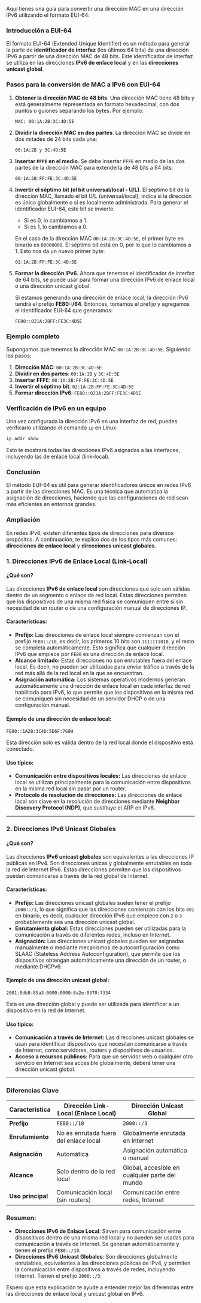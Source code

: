 Aquí tienes una guía para convertir una dirección MAC en una dirección IPv6 utilizando el formato EUI-64:

### Introducción a EUI-64
El formato EUI-64 (Extended Unique Identifier) es un método para generar la parte de **identificador de interfaz** (los últimos 64 bits) de una dirección IPv6 a partir de una dirección MAC de 48 bits. Este identificador de interfaz se utiliza en las direcciones **IPv6 de enlace local** y en las **direcciones unicast global**.

### Pasos para la conversión de MAC a IPv6 con EUI-64

1. **Obtener la dirección MAC de 48 bits**.
   Una dirección MAC tiene 48 bits y está generalmente representada en formato hexadecimal, con dos puntos o guiones separando los bytes. Por ejemplo:

   ```
   MAC: 00:1A:2B:3C:4D:5E
   ```

2. **Dividir la dirección MAC en dos partes**.
   La dirección MAC se divide en dos mitades de 24 bits cada una:

   ```
   00:1A:2B y 3C:4D:5E
   ```

3. **Insertar `FFFE` en el medio**.
   Se debe insertar `FFFE` en medio de las dos partes de la dirección MAC para extenderla de 48 bits a 64 bits:

   ```
   00:1A:2B:FF:FE:3C:4D:5E
   ```

4. **Invertir el séptimo bit (el bit universal/local - U/L)**.
   El séptimo bit de la dirección MAC, llamado el bit U/L (universal/local), indica si la dirección es única globalmente o si es localmente administrada. Para generar el identificador EUI-64, este bit se invierte.

   - Si es 0, lo cambiamos a 1.
   - Si es 1, lo cambiamos a 0.

   En el caso de la dirección MAC `00:1A:2B:3C:4D:5E`, el primer byte en binario es `00000000`. El séptimo bit está en 0, por lo que lo cambiamos a 1. Esto nos da un nuevo primer byte:

   ```
   02:1A:2B:FF:FE:3C:4D:5E
   ```

5. **Formar la dirección IPv6**.
   Ahora que tenemos el identificador de interfaz de 64 bits, se puede usar para formar una dirección IPv6 de enlace local o una dirección unicast global.

   Si estamos generando una dirección de enlace local, la dirección IPv6 tendrá el prefijo **FE80::/64**. Entonces, tomamos el prefijo y agregamos el identificador EUI-64 que generamos:

   ```
   FE80::021A:2BFF:FE3C:4D5E
   ```

### Ejemplo completo

Supongamos que tenemos la dirección MAC `00:1A:2B:3C:4D:5E`. Siguiendo los pasos:

1. **Dirección MAC**: `00:1A:2B:3C:4D:5E`
2. **Dividir en dos partes**: `00:1A:2B` y `3C:4D:5E`
3. **Insertar FFFE**: `00:1A:2B:FF:FE:3C:4D:5E`
4. **Invertir el séptimo bit**: `02:1A:2B:FF:FE:3C:4D:5E`
5. **Formar dirección IPv6**: `FE80::021A:2BFF:FE3C:4D5E`

### Verificación de IPv6 en un equipo

Una vez configurada la dirección IPv6 en una interfaz de red, puedes verificarlo utilizando el comando `ip` en Linux:

```bash
ip addr show
```

Esto te mostrará todas las direcciones IPv6 asignadas a las interfaces, incluyendo las de enlace local (link-local).

### Conclusión
El método EUI-64 es útil para generar identificadores únicos en redes IPv6 a partir de las direcciones MAC. Es una técnica que automatiza la asignación de direcciones, haciendo que las configuraciones de red sean más eficientes en entornos grandes.

### Ampliación

En redes IPv6, existen diferentes tipos de direcciones para diversos propósitos. A continuación, te explico dos de los tipos más comunes: **direcciones de enlace local** y **direcciones unicast globales**.

### 1. **Direcciones IPv6 de Enlace Local (Link-Local)**
#### ¿Qué son?
Las direcciones **IPv6 de enlace local** son direcciones que solo son válidas dentro de un segmento o enlace de red local. Estas direcciones permiten que los dispositivos de una misma red física se comuniquen entre sí sin necesidad de un router o de una configuración manual de direcciones IP.

#### Características:
- **Prefijo:** Las direcciones de enlace local siempre comienzan con el prefijo `FE80::/10`, es decir, los primeros 10 bits son `1111111010`, y el resto se completa automáticamente. Esto significa que cualquier dirección IPv6 que empiece por `FE80` es una dirección de enlace local.
- **Alcance limitado:** Estas direcciones no son enrutables fuera del enlace local. Es decir, no pueden ser utilizadas para enviar tráfico a través de la red más allá de la red local en la que se encuentran.
- **Asignación automática:** Los sistemas operativos modernos generan automáticamente una dirección de enlace local en cada interfaz de red habilitada para IPv6, lo que permite que los dispositivos en la misma red se comuniquen sin necesidad de un servidor DHCP o de una configuración manual.

#### Ejemplo de una dirección de enlace local:
```
FE80::1A2B:3C4D:5E6F:7G8H
```
Esta dirección solo es válida dentro de la red local donde el dispositivo está conectado.

#### Uso típico:
- **Comunicación entre dispositivos locales:** Las direcciones de enlace local se utilizan principalmente para la comunicación entre dispositivos en la misma red local sin pasar por un router.
- **Protocolo de resolución de direcciones:** Las direcciones de enlace local son clave en la resolución de direcciones mediante **Neighbor Discovery Protocol (NDP)**, que sustituye el ARP en IPv6.

---

### 2. **Direcciones IPv6 Unicast Globales**
#### ¿Qué son?
Las direcciones **IPv6 unicast globales** son equivalentes a las direcciones IP públicas en IPv4. Son direcciones únicas y globalmente enrutables en toda la red de Internet IPv6. Estas direcciones permiten que los dispositivos puedan comunicarse a través de la red global de Internet.

#### Características:
- **Prefijo:** Las direcciones unicast globales suelen tener el prefijo `2000::/3`, lo que significa que las direcciones comienzan con los bits `001` en binario, es decir, cualquier dirección IPv6 que empiece con `2` o `3` probablemente sea una dirección unicast global.
- **Enrutamiento global:** Estas direcciones pueden ser utilizadas para la comunicación a través de diferentes redes, incluso en Internet.
- **Asignación:** Las direcciones unicast globales pueden ser asignadas manualmente o mediante mecanismos de autoconfiguración como SLAAC (Stateless Address Autoconfiguration), que permite que los dispositivos obtengan automáticamente una dirección de un router, o mediante DHCPv6.

#### Ejemplo de una dirección unicast global:
```
2001:0db8:85a3:0000:0000:8a2e:0370:7334
```
Esta es una dirección global y puede ser utilizada para identificar a un dispositivo en la red de Internet.

#### Uso típico:
- **Comunicación a través de Internet:** Las direcciones unicast globales se usan para identificar dispositivos que necesitan comunicarse a través de Internet, como servidores, routers y dispositivos de usuarios.
- **Acceso a recursos públicos:** Para que un servidor web o cualquier otro servicio en Internet sea accesible globalmente, deberá tener una dirección unicast global.

---

### Diferencias Clave

| **Característica**                | **Dirección Link-Local (Enlace Local)**   | **Dirección Unicast Global**           |
|-----------------------------------|-------------------------------------------|----------------------------------------|
| **Prefijo**                       | `FE80::/10`                               | `2000::/3`                             |
| **Enrutamiento**                  | No es enrutada fuera del enlace local     | Globalmente enrutada en Internet       |
| **Asignación**                    | Automática                                | Asignación automática o manual         |
| **Alcance**                       | Solo dentro de la red local               | Global, accesible en cualquier parte del mundo |
| **Uso principal**                 | Comunicación local (sin routers)          | Comunicación entre redes, Internet     |

### Resumen:
- **Direcciones IPv6 de Enlace Local**: Sirven para comunicación entre dispositivos dentro de una misma red local y no pueden ser usadas para comunicación a través de Internet. Se generan automáticamente y tienen el prefijo `FE80::/10`.
- **Direcciones IPv6 Unicast Globales**: Son direcciones globalmente enrutables, equivalentes a las direcciones públicas de IPv4, y permiten la comunicación entre dispositivos a través de redes, incluyendo Internet. Tienen el prefijo `2000::/3`.

Espero que esta explicación te ayude a entender mejor las diferencias entre las direcciones de enlace local y unicast global en IPv6.